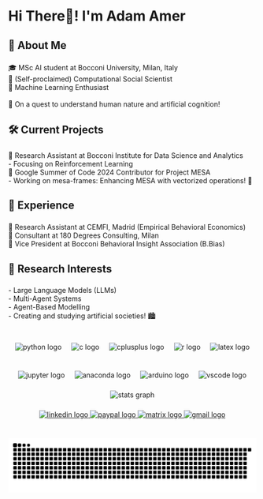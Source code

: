 <h1 align="left">Hi There👋! I'm Adam Amer</h1>

###

<h2 align="left">🚀 About Me</h2>

###

<p align="left">🎓 MSc AI student at Bocconi University, Milan, Italy <br>🧠 (Self-proclaimed) Computational Social Scientist <br>🤖 Machine Learning Enthusiast<br><br>🌟 On a quest to understand human nature and artificial cognition!</p>

###

<h2 align="left">🛠️ Current Projects</h2>

###

<p align="left">🔬 Research Assistant at Bocconi Institute for Data Science and Analytics<br>   - Focusing on Reinforcement Learning<br>🌴 Google Summer of Code 2024 Contributor for Project MESA<br>   - Working on mesa-frames: Enhancing MESA with vectorized operations! 🚀</p>

###

<h2 align="left">💼 Experience</h2>

###

<p align="left">🧪 Research Assistant at CEMFI, Madrid (Empirical Behavioral Economics)<br>🤝 Consultant at 180 Degrees Consulting, Milan<br>🧠 Vice President at Bocconi Behavioral Insight Association (B.Bias)</p>

###

<h2 align="left">🧠 Research Interests</h2>

###

<p align="left">- Large Language Models (LLMs)<br>- Multi-Agent Systems<br>- Agent-Based Modelling<br>- Creating and studying artificial societies! 🏙️</p>

###

<br clear="both">

<div align="center">
  <img src="https://cdn.jsdelivr.net/gh/devicons/devicon/icons/python/python-original.svg" height="30" alt="python logo"  />
  <img width="12" />
  <img src="https://cdn.jsdelivr.net/gh/devicons/devicon/icons/c/c-original.svg" height="30" alt="c logo"  />
  <img width="12" />
  <img src="https://cdn.jsdelivr.net/gh/devicons/devicon/icons/cplusplus/cplusplus-original.svg" height="30" alt="cplusplus logo"  />
  <img width="12" />
  <img src="https://cdn.jsdelivr.net/gh/devicons/devicon/icons/r/r-original.svg" height="30" alt="r logo"  />
  <img width="12" />
  <img src="https://cdn.jsdelivr.net/gh/devicons/devicon/icons/latex/latex-original.svg" height="30" alt="latex logo"  />
</div>

###

<br clear="both">

<div align="center">
  <img src="https://cdn.jsdelivr.net/gh/devicons/devicon/icons/jupyter/jupyter-original.svg" height="40" alt="jupyter logo"  />
  <img width="12" />
  <img src="https://cdn.jsdelivr.net/gh/devicons/devicon/icons/anaconda/anaconda-original.svg" height="40" alt="anaconda logo"  />
  <img width="12" />
  <img src="https://cdn.jsdelivr.net/gh/devicons/devicon/icons/arduino/arduino-original.svg" height="40" alt="arduino logo"  />
  <img width="12" />
  <img src="https://cdn.jsdelivr.net/gh/devicons/devicon/icons/vscode/vscode-original.svg" height="40" alt="vscode logo"  />
</div>

###

<div align="center">
  <img src="https://github-readme-stats.vercel.app/api?username=adamamer20&hide_title=false&hide_rank=false&show_icons=true&include_all_commits=true&count_private=true&disable_animations=false&theme=gotham&locale=en&hide_border=false" height="150" alt="stats graph"  />
</div>

###

<div align="center">
  <a href="https://www.linkedin.com/in/adam-amer-italy/" target="_blank">
    <img src="https://raw.githubusercontent.com/maurodesouza/profile-readme-generator/master/src/assets/icons/social/linkedin/default.svg" width="52" height="40" alt="linkedin logo"  />
  </a>
  <a href="https://paypal.me/adamamer20" target="_blank">
    <img src="https://raw.githubusercontent.com/maurodesouza/profile-readme-generator/master/src/assets/icons/social/paypal/default.svg" width="52" height="40" alt="paypal logo"  />
  </a>
  <a href="https://matrix.to/#/@adamamer20:matrix.org" target="_blank">
    <img src="https://raw.githubusercontent.com/maurodesouza/profile-readme-generator/master/src/assets/icons/social/matrix/default.svg" width="52" height="40" alt="matrix logo"  />
  </a>
  <a href="adam.amer.edu@gmail.com" target="_blank">
    <img src="https://raw.githubusercontent.com/maurodesouza/profile-readme-generator/master/src/assets/icons/social/gmail/default.svg" width="52" height="40" alt="gmail logo"  />
  </a>
</div>

###

<br clear="both">

<img src="https://raw.githubusercontent.com/adamamer20/adamamer20/output/snake.svg" alt="Snake animation" />

###
